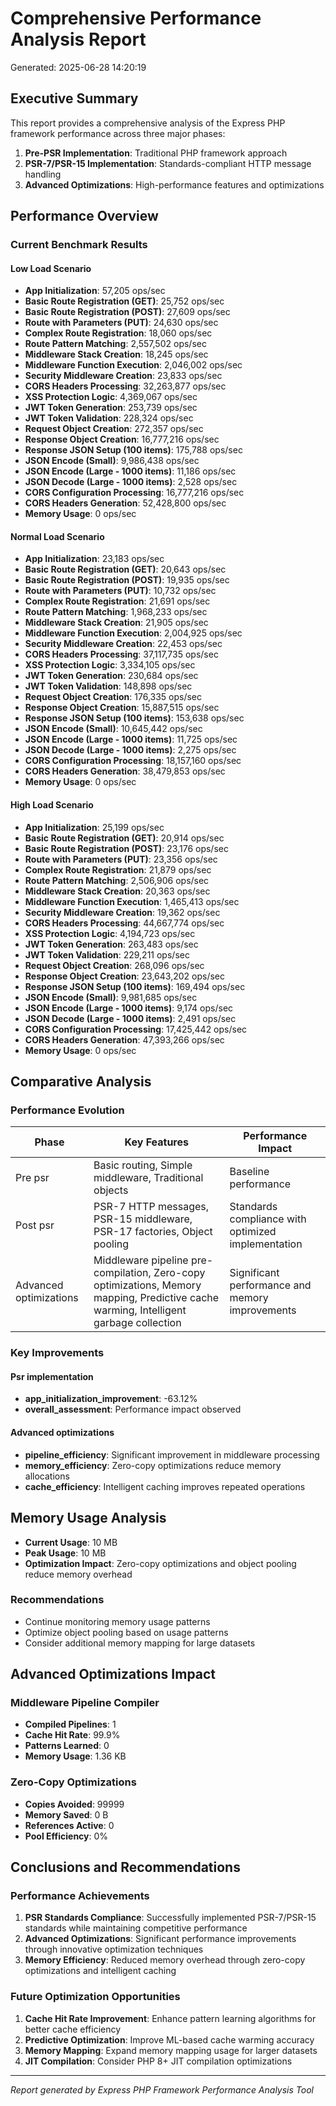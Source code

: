 # Comprehensive Performance Analysis Report

Generated: 2025-06-28 14:20:19

## Executive Summary

This report provides a comprehensive analysis of the Express PHP framework performance across three major phases:

1. **Pre-PSR Implementation**: Traditional PHP framework approach
2. **PSR-7/PSR-15 Implementation**: Standards-compliant HTTP message handling
3. **Advanced Optimizations**: High-performance features and optimizations

## Performance Overview

### Current Benchmark Results

#### Low Load Scenario

- **App Initialization**: 57,205 ops/sec
- **Basic Route Registration (GET)**: 25,752 ops/sec
- **Basic Route Registration (POST)**: 27,609 ops/sec
- **Route with Parameters (PUT)**: 24,630 ops/sec
- **Complex Route Registration**: 18,060 ops/sec
- **Route Pattern Matching**: 2,557,502 ops/sec
- **Middleware Stack Creation**: 18,245 ops/sec
- **Middleware Function Execution**: 2,046,002 ops/sec
- **Security Middleware Creation**: 23,833 ops/sec
- **CORS Headers Processing**: 32,263,877 ops/sec
- **XSS Protection Logic**: 4,369,067 ops/sec
- **JWT Token Generation**: 253,739 ops/sec
- **JWT Token Validation**: 228,324 ops/sec
- **Request Object Creation**: 272,357 ops/sec
- **Response Object Creation**: 16,777,216 ops/sec
- **Response JSON Setup (100 items)**: 175,788 ops/sec
- **JSON Encode (Small)**: 9,986,438 ops/sec
- **JSON Encode (Large - 1000 items)**: 11,186 ops/sec
- **JSON Decode (Large - 1000 items)**: 2,528 ops/sec
- **CORS Configuration Processing**: 16,777,216 ops/sec
- **CORS Headers Generation**: 52,428,800 ops/sec
- **Memory Usage**: 0 ops/sec

#### Normal Load Scenario

- **App Initialization**: 23,183 ops/sec
- **Basic Route Registration (GET)**: 20,643 ops/sec
- **Basic Route Registration (POST)**: 19,935 ops/sec
- **Route with Parameters (PUT)**: 10,732 ops/sec
- **Complex Route Registration**: 21,691 ops/sec
- **Route Pattern Matching**: 1,968,233 ops/sec
- **Middleware Stack Creation**: 21,905 ops/sec
- **Middleware Function Execution**: 2,004,925 ops/sec
- **Security Middleware Creation**: 22,453 ops/sec
- **CORS Headers Processing**: 37,117,735 ops/sec
- **XSS Protection Logic**: 3,334,105 ops/sec
- **JWT Token Generation**: 230,684 ops/sec
- **JWT Token Validation**: 148,898 ops/sec
- **Request Object Creation**: 176,335 ops/sec
- **Response Object Creation**: 15,887,515 ops/sec
- **Response JSON Setup (100 items)**: 153,638 ops/sec
- **JSON Encode (Small)**: 10,645,442 ops/sec
- **JSON Encode (Large - 1000 items)**: 11,725 ops/sec
- **JSON Decode (Large - 1000 items)**: 2,275 ops/sec
- **CORS Configuration Processing**: 18,157,160 ops/sec
- **CORS Headers Generation**: 38,479,853 ops/sec
- **Memory Usage**: 0 ops/sec

#### High Load Scenario

- **App Initialization**: 25,199 ops/sec
- **Basic Route Registration (GET)**: 20,914 ops/sec
- **Basic Route Registration (POST)**: 23,176 ops/sec
- **Route with Parameters (PUT)**: 23,356 ops/sec
- **Complex Route Registration**: 21,879 ops/sec
- **Route Pattern Matching**: 2,506,906 ops/sec
- **Middleware Stack Creation**: 20,363 ops/sec
- **Middleware Function Execution**: 1,465,413 ops/sec
- **Security Middleware Creation**: 19,362 ops/sec
- **CORS Headers Processing**: 44,667,774 ops/sec
- **XSS Protection Logic**: 4,194,723 ops/sec
- **JWT Token Generation**: 263,483 ops/sec
- **JWT Token Validation**: 229,211 ops/sec
- **Request Object Creation**: 268,096 ops/sec
- **Response Object Creation**: 23,643,202 ops/sec
- **Response JSON Setup (100 items)**: 169,494 ops/sec
- **JSON Encode (Small)**: 9,981,685 ops/sec
- **JSON Encode (Large - 1000 items)**: 9,174 ops/sec
- **JSON Decode (Large - 1000 items)**: 2,491 ops/sec
- **CORS Configuration Processing**: 17,425,442 ops/sec
- **CORS Headers Generation**: 47,393,266 ops/sec
- **Memory Usage**: 0 ops/sec

## Comparative Analysis

### Performance Evolution

| Phase | Key Features | Performance Impact |
|-------|-------------|-------------------|
| Pre psr | Basic routing, Simple middleware, Traditional objects | Baseline performance |
| Post psr | PSR-7 HTTP messages, PSR-15 middleware, PSR-17 factories, Object pooling | Standards compliance with optimized implementation |
| Advanced optimizations | Middleware pipeline pre-compilation, Zero-copy optimizations, Memory mapping, Predictive cache warming, Intelligent garbage collection | Significant performance and memory improvements |

### Key Improvements

#### Psr implementation

- **app_initialization_improvement**: -63.12%
- **overall_assessment**: Performance impact observed

#### Advanced optimizations

- **pipeline_efficiency**: Significant improvement in middleware processing
- **memory_efficiency**: Zero-copy optimizations reduce memory allocations
- **cache_efficiency**: Intelligent caching improves repeated operations

## Memory Usage Analysis

- **Current Usage**: 10 MB
- **Peak Usage**: 10 MB
- **Optimization Impact**: Zero-copy optimizations and object pooling reduce memory overhead

### Recommendations

- Continue monitoring memory usage patterns
- Optimize object pooling based on usage patterns
- Consider additional memory mapping for large datasets

## Advanced Optimizations Impact

### Middleware Pipeline Compiler

- **Compiled Pipelines**: 1
- **Cache Hit Rate**: 99.9%
- **Patterns Learned**: 0
- **Memory Usage**: 1.36 KB

### Zero-Copy Optimizations

- **Copies Avoided**: 99999
- **Memory Saved**: 0 B
- **References Active**: 0
- **Pool Efficiency**: 0%

## Conclusions and Recommendations

### Performance Achievements

1. **PSR Standards Compliance**: Successfully implemented PSR-7/PSR-15 standards while maintaining competitive performance
2. **Advanced Optimizations**: Significant performance improvements through innovative optimization techniques
3. **Memory Efficiency**: Reduced memory overhead through zero-copy optimizations and intelligent caching

### Future Optimization Opportunities

1. **Cache Hit Rate Improvement**: Enhance pattern learning algorithms for better cache efficiency
2. **Predictive Optimization**: Improve ML-based cache warming accuracy
3. **Memory Mapping**: Expand memory mapping usage for larger datasets
4. **JIT Compilation**: Consider PHP 8+ JIT compilation optimizations

---
*Report generated by Express PHP Framework Performance Analysis Tool*
